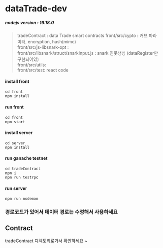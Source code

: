 # dataTrade-dev

##### nodejs version : 16.18.0  

> tradeContract	  :  data Trade smart contracts
> front/src/cypto :  커브 파라미터, encryption, hash(mimc)  
> front/src/js-libsnark-opt :   
> front/src/libsnark/struct/snarkInput.js :  snark 인풋생성 (dataRegister만 구현되어있)  
> front/src/utils:   
> front/src/test:  react code  


#### install front
	cd front
	npm install

#### run front
	cd front
	npm start

#### install server
	cd server
	npm install

#### run ganache testnet
	cd tradeContract
	npm i
	npm run testrpc

#### run server
	npm run nodemon


### 경로코드가 있어서 데이터 경로는 수정해서 사용하세요


## Contract 
tradeContract 디렉토리로가서 확인하세요 ~
